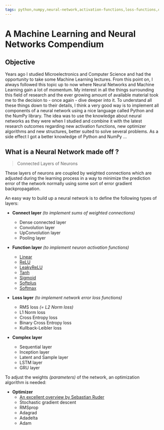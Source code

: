 ```yaml
---
tags: python,numpy,neural-network,activation-functions,loss-functions,optimizer,optimizer-algorithms,derivatives,convolution,pooling,relu,leakyrelu,softmax
---
```

# A Machine Learning and Neural Networks Compendium

## Objective

Years ago I studied Microelectronics and Computer Science and had the opportunity to take some Machine Learning lectures.
From this point on, I always followed this topic up to now where Neural Networks and Machine Learning gain a lot of momentum.
My interest in all the things surrounding this field of research and the ever growing amount of available material took me to the decision to - once again - dive deeper into it. To understand all these things down to their details, I think a very good way is to implement all components of a neural network using a nice language called Python and the NumPy library.
The idea was to use the knowledge about neural networks as they were when I studied and combine it with the latest research outcomes regarding new activation functions, new optimizer algorithms and new structures, better suited to solve several problems.
As a side effect I got a better knowledge of Python and NumPy ...

## What is a Neural Network made off ?

>Connected Layers of Neurons

These layers of neurons are coupled by weighted connections which are adjusted during the learning process in a way to minimize the prediction error of the network normally using some sort of error gradient backpropagation.

An easy way to build up a neural network is to define the following types of layers:

- **Connect layer** *(to implement sums of weighted connections)*
  - Dense connected layer
  - Convolution layer
  - UpConvolution layer
  - Pooling layer

- **Function layer** *(to implement neuron activation functions)*
  - [Linear](https://nbviewer.jupyter.org/github/maideas/numpy-neural-network/blob/master/Linear.ipynb)
  - [ReLU](https://nbviewer.jupyter.org/github/maideas/numpy-neural-network/blob/master/ReLU.ipynb)
  - [LeakyReLU](https://nbviewer.jupyter.org/github/maideas/numpy-neural-network/blob/master/LeakyReLU.ipynb)
  - [Tanh](https://nbviewer.jupyter.org/github/maideas/numpy-neural-network/blob/master/Tanh.ipynb)
  - [Sigmoid](https://nbviewer.jupyter.org/github/maideas/numpy-neural-network/blob/master/Sigmoid.ipynb)
  - [Softplus](https://nbviewer.jupyter.org/github/maideas/numpy-neural-network/blob/master/Softplus.ipynb)
  - [Softmax](softmax_derivative.md)

- **Loss layer** *(to implement network error loss functions)*
  - RMS loss *(= L2 Norm loss)*
  - L1 Norm loss
  - Cross Entropy loss
  - Binary Cross Entropy loss
  - Kullback-Leibler loss

- **Complex layer**
  - Sequential layer
  - Inception layer
  - Latent and Sample layer
  - LSTM layer
  - GRU layer

To adjust the weights *(parameters)* of the network, an optimization algorithm is needed:

- **Optimizer**
  - [An excellent overview by Sebastian Ruder](http://ruder.io/optimizing-gradient-descent/)
  - Stochastic gradient descent
  - RMSprop
  - Adagrad
  - Adadelta
  - Adam

